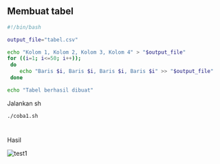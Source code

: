 ## Membuat tabel
```sh
#!/bin/bash

output_file="tabel.csv"

echo "Kolom 1, Kolom 2, Kolom 3, Kolom 4" > "$output_file"
for ((i=1; i<=50; i++));
 do
    echo "Baris $i, Baris $i, Baris $i, Baris $i" >> "$output_file"
 done

echo "Tabel berhasil dibuat"

```

Jalankan sh
```sh
./coba1.sh
```
#
Hasil

![test1](https://iili.io/HpyXNpt.png)